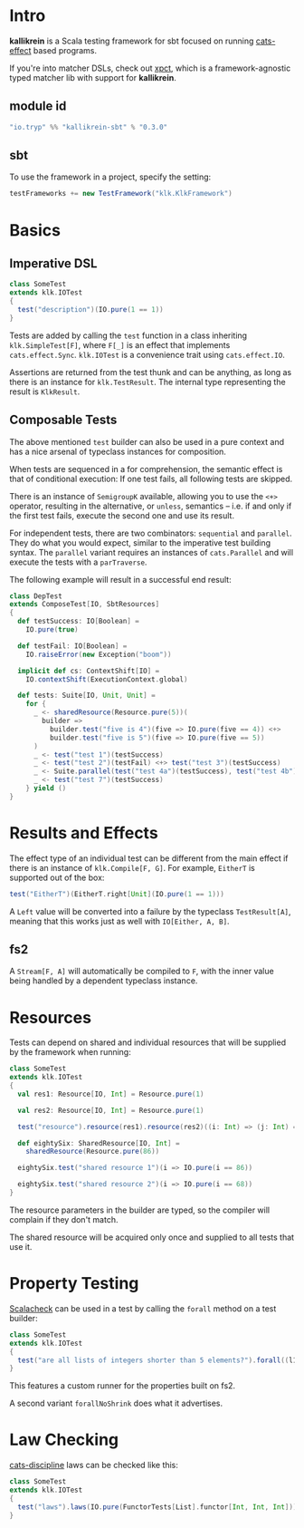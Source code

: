 # Intro

**kallikrein** is a Scala testing framework for sbt focused on running [cats-effect] based programs.

If you're into matcher DSLs, check out [xpct], which is a framework-agnostic typed matcher lib with support for
**kallikrein**.

## module id

```sbt
"io.tryp" %% "kallikrein-sbt" % "0.3.0"
```

## sbt

To use the framework in a project, specify the setting:

```sbt
testFrameworks += new TestFramework("klk.KlkFramework")
```

# Basics

## Imperative DSL

```scala
class SomeTest
extends klk.IOTest
{
  test("description")(IO.pure(1 == 1))
}
```

Tests are added by calling the `test` function in a class inheriting `klk.SimpleTest[F]`, where `F[_]` is an effect that
implements `cats.effect.Sync`.
`klk.IOTest` is a convenience trait using `cats.effect.IO`.

Assertions are returned from the test thunk and can be anything, as long as there is an instance for `klk.TestResult`.
The internal type representing the result is `KlkResult`.

## Composable Tests

The above mentioned `test` builder can also be used in a pure context and has a nice arsenal of typeclass instances for
composition.

When tests are sequenced in a for comprehension, the semantic effect is that of conditional execution:
If one test fails, all following tests are skipped.

There is an instance of `SemigroupK` available, allowing you to use the `<+>` operator, resulting in the alternative, or
`unless`, semantics – i.e. if and only if the first test fails, execute the second one and use its result.

For independent tests, there are two combinators: `sequential` and `parallel`.
They do what you would expect, similar to the imperative test building syntax.
The `parallel` variant requires an instances of `cats.Parallel` and will execute the tests with a `parTraverse`.

The following example will result in a successful end result:

```scala
class DepTest
extends ComposeTest[IO, SbtResources]
{
  def testSuccess: IO[Boolean] =
    IO.pure(true)

  def testFail: IO[Boolean] =
    IO.raiseError(new Exception("boom"))

  implicit def cs: ContextShift[IO] =
    IO.contextShift(ExecutionContext.global)

  def tests: Suite[IO, Unit, Unit] =
    for {
      _ <- sharedResource(Resource.pure(5))(
        builder =>
          builder.test("five is 4")(five => IO.pure(five == 4)) <+>
          builder.test("five is 5")(five => IO.pure(five == 5))
      )
      _ <- test("test 1")(testSuccess)
      _ <- test("test 2")(testFail) <+> test("test 3")(testSuccess)
      _ <- Suite.parallel(test("test 4a")(testSuccess), test("test 4b")(testSuccess)) <+> test("test 5")(testFail)
      _ <- test("test 7")(testSuccess)
    } yield ()
}
```

# Results and Effects

The effect type of an individual test can be different from the main effect if there is an instance of `klk.Compile[F,
G]`.
For example, `EitherT` is supported out of the box:

```scala
test("EitherT")(EitherT.right[Unit](IO.pure(1 == 1)))
```

A `Left` value will be converted into a failure by the typeclass `TestResult[A]`, meaning that this works just as well with
`IO[Either, A, B]`.

## fs2

A `Stream[F, A]` will automatically be compiled to `F`, with the inner value being handled by a dependent typeclass
instance.

# Resources

Tests can depend on shared and individual resources that will be supplied by the framework when running:

```scala
class SomeTest
extends klk.IOTest
{
  val res1: Resource[IO, Int] = Resource.pure(1)

  val res2: Resource[IO, Int] = Resource.pure(1)

  test("resource").resource(res1).resource(res2)((i: Int) => (j: Int) => IO.pure(i == j))

  def eightySix: SharedResource[IO, Int] =
    sharedResource(Resource.pure(86))

  eightySix.test("shared resource 1")(i => IO.pure(i == 86))

  eightySix.test("shared resource 2")(i => IO.pure(i == 68))
}
```

The resource parameters in the builder are typed, so the compiler will complain if they don't match.

The shared resource will be acquired only once and supplied to all tests that use it.

# Property Testing

[Scalacheck] can be used in a test by calling the `forall` method on a test builder:

```scala
class SomeTest
extends klk.IOTest
{
  test("are all lists of integers shorter than 5 elements?").forall((l1: List[Int]) => IO(l1.size < 5))
}
```

This features a custom runner for the properties built on fs2.

A second variant `forallNoShrink` does what it advertises.

# Law Checking

[cats-discipline] laws can be checked like this:

```scala
class SomeTest
extends klk.IOTest
{
  test("laws").laws(IO.pure(FunctorTests[List].functor[Int, Int, Int]))
}
```

[cats-effect]: https://github.com/typelevel/cats-effect
[xpct]: https://github.com/tek/xpct
[scalacheck]: https://github.com/typelevel/scalacheck
[cats-discipline]: https://github.com/typelevel/discipline
